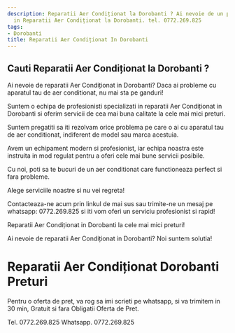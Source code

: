 ```yaml
---
description: Reparatii Aer Condiționat la Dorobanti ? Ai nevoie de un profesionist
  in Reparatii Aer Condiționat la Dorobanti. tel. 0772.269.825
tags:
- Dorobanti
title: Reparatii Aer Condiționat In Dorobanti
---
```



## Cauti Reparatii Aer Condiționat la Dorobanti ?

Ai nevoie de reparatii Aer Condiționat in Dorobanti? 
Daca ai probleme cu aparatul tau de aer conditionat, nu mai sta pe ganduri! 

Suntem o echipa de profesionisti specializati in reparatii Aer Condiționat in Dorobanti si oferim servicii de cea mai buna calitate la cele mai mici preturi. 

Suntem pregatiti sa iti rezolvam orice problema pe care o ai cu aparatul tau de aer conditionat, indiferent de model sau marca acestuia. 

Avem un echipament modern si profesionist, iar echipa noastra este instruita in mod regulat pentru a oferi cele mai bune servicii posibile. 

Cu noi, poti sa te bucuri de un aer conditionat care functioneaza perfect si fara probleme. 

Alege serviciile noastre si nu vei regreta! 

Contacteaza-ne acum prin linkul de mai sus sau trimite-ne un mesaj pe whatsapp: 0772.269.825 si iti vom oferi un serviciu profesionist si rapid! 

Reparatii Aer Condiționat in Dorobanti la cele mai mici preturi! 

Ai nevoie de reparatii Aer Condiționat in Dorobanti? Noi suntem solutia!

# Reparatii Aer Condiționat Dorobanti Preturi
Pentru o oferta de pret, va rog sa imi scrieti pe whatsapp, si va trimitem in 30 min, Gratuit si fara Obligatii Oferta de Pret.

Tel. 0772.269.825
Whatsapp. 0772.269.825